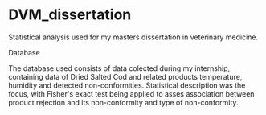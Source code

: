 # DVM_dissertation
Statistical analysis used for my masters dissertation in veterinary medicine.

Database

The database used consists of data colected during my internship, containing data of Dried Salted Cod and related products temperature, humidity and detected non-conformities.
Statistical description was the focus, with Fisher's exact test being applied to asses association between product rejection and its non-conformity and type of non-conformity.
